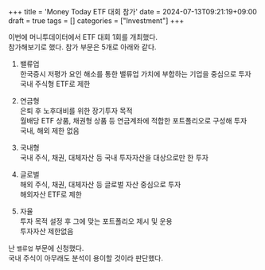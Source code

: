 +++
title = 'Money Today ETF 대회 참가'
date = 2024-07-13T09:21:19+09:00
draft = true
tags = []
categories = ["Investment"]
+++

이번에 머니투데이터에서 ETF 대회 1회를 개최했다.  
참가해보기로 했다. 
참가 부문은 5개로 아래와 같다.

1. 밸류업	    
한국증시 저평가 요인 해소를 통한 밸류업 가치에 부합하는 기업을 중심으로 투자  
국내 주식형 ETF로 제한  

2. 연금형	    
은퇴 후 노후대비를 위한 장기투자 목적  
월배당 ETF 상품, 채권형 상품 등 연금계좌에 적합한 포트폴리오로 구성해 투자  
국내, 해외 제한 없음   

3. 국내형	   
국내 주식, 채권, 대체자산 등 국내 투자자산을 대상으로만 한 투자  

4. 글로벌	  
해외 주식, 채권, 대체자산 등 글로벌 자산 중심으로 투자  
해외자산 ETF로 제한  

5. 자율	  
투자 목적 설정 후 그에 맞는 포트폴리오 제시 및 운용  
투자자산 제한없음  

난 `밸류업` 부문에 신청했다.  
국내 주식이 아무래도 분석이 용이할 것이라 판단했다. 

